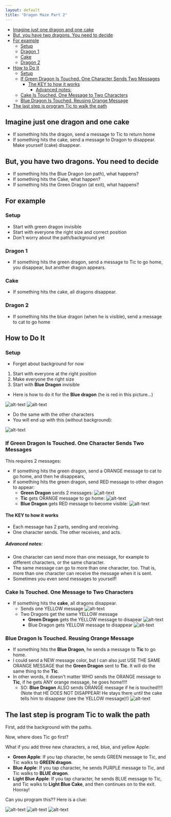 ```yaml
---
layout: default
title: "Dragon Maze Part 2"
---
```


* [Imagine just one dragon and one cake](#imagine-just-one-dragon-and-one-cake)
* [But, you have two dragons. You need to decide](#but-you-have-two-dragons-you-need-to-decide)
* [For example](#for-example)
  * [Setup](#setup)
  * [Dragon 1](#dragon-1)
  * [Cake](#cake)
  * [Dragon 2](#dragon-2)
* [How to Do It](#how-to-do-it)
  * [Setup](#setup-1)
  * [If Green Dragon Is Touched. One Character Sends Two Messages](#if-green-dragon-is-touched-one-character-sends-two-messages)
    * [The KEY to how it works](#the-key-to-how-it-works)
      * [Advanced notes:](#advanced-notes)
  * [Cake Is Touched. One Message to Two Characters](#cake-is-touched-one-message-to-two-characters)
  * [Blue Dragon Is Touched. Reusing Orange Message](#blue-dragon-is-touched-reusing-orange-message)
* [The last step is program Tic to walk the path](#the-last-step-is-program-tic-to-walk-the-path)



## Imagine just one dragon and one cake
* If something hits the dragon, send a message to Tic to return home
* If something hits the cake, send a message to Dragon to disappear. Make yourself (cake) disappear.

## But, you have two dragons. You need to decide
* If something hits the Blue Dragon (on path), what happens?
* If something hits the Cake, what happen?
* If something hits the Green Dragon (at exit), what happens?

## For example

### Setup

* Start with green dragon invisible
* Start with everyone the right size and correct position
* Don't worry about the path/background yet

### Dragon 1
* If something hits the green dragon, send a message to Tic to go home, you disappear, but another dragon appears.


### Cake
* If something hits the cake, all dragons disappear.


### Dragon 2
* If something hits the blue dragon (when he is visible), send a message to cat to go home


## How to Do It

### Setup

* Forget about background for now
  
1. Start with everyone at the right position
2. Make everyone the right size
3. Start with **Blue Dragon** invisible

* Here is how to do it for the **Blue dragon** (he is red in this picture...)

![alt-text](images/2020-04-27/step2.jpg "Hover text")
![alt-text](images/2020-04-27/step1.jpg "Hover text")

* Do the same with the other characters
* You will end up with this (without background):

![alt-text](images/2020-04-27/finishedSetup.jpg "Hover text")


### If Green Dragon Is Touched. One Character Sends Two Messages
This requires 2 messages:
* If something hits the green dragon, send a ORANGE message to cat to go home, and then he disappears, 
* if something hits the green dragon, send RED message to other dragon to appear: 
    * **Green Dragon** sends 2 messages:
![alt-text](images/2020-04-27/Dragon1.jpg "Hover text")
    * **Tic** gets ORANGE message to go home:
![alt-text](images/2020-04-27/TicGetsMessage.jpg "Hover text")
    * **Blue Dragon** gets RED message to become visible: 
![alt-text](images/2020-04-27/Dragon2GetsRedMessage.jpg "Hover text")

#### The KEY to how it works
* Each message has 2 parts, sending and receiving. 
* One character sends. The other receives, and acts.
##### Advanced notes:
* One character can send more than one message, for example to different characters, or the same character. 
* The same message can go to more than one character, too. That is, more than one character can receive the message when it is sent.
* Sometimes you even send messages to yourself!


### Cake Is Touched. One Message to Two Characters
* If something hits the **cake**, all dragons disappear.
    * Sends one YELLOW message
![alt-text](images/2020-04-27/CakeSendsMessage.jpg "Hover text")
    * Two Dragons get the same YELLOW message
      * **Green Dragon** gets the YELLOW message to disapear
![alt-text](images/2020-04-27/Dragon1GetsYellowMessage.jpg "Hover text")
      * Blue Dragon gets YELLOW message to disappear
![alt-text](images/2020-04-27/Dragon2GetsYellowMessage.jpg "Hover text")

### Blue Dragon Is Touched. Reusing Orange Message
* If something hits the **Blue Dragon**, he sends a message to **Tic** to go home. 
* I could send a NEW message color, but I can also just USE THE SAME ORANGE MESSAGE that the **Green Dragon** sent to **Tic**. It will do the same thing to the **Tic**. 
* In other words, it doesn't matter WHO sends the ORANGE message to **Tic**, if he gets ANY orange message, he goes home!!!!
    * SO: **Blue Dragon** ALSO sends ORANGE message if he is touched!!!! (Note that HE DOES NOT DISAPPEAR! He stays there until the cake tells him to disappear (see the YELLOW message)!)
![alt-text](images/2020-04-27/BlueDragonSendsOrangeMessage.jpg "Hover text")


## The last step is program Tic to walk the path

First, add the background with the paths. 

Now, where does Tic go first? 

What if you add three new characters, a red, blue, and yellow Apple:
* **Green Apple**: If you tap character, he sends GREEN message to Tic, and Tic walks to **GREEN dragon**.
* **Blue Apple**: If you tap character, he sends PURPLE message to Tic, and Tic walks to **BLUE dragon**.
* **Light Blue Apple**: If you tap character, he sends BLUE message to Tic, and Tic walks to **Light Blue Cake**, and then continues on to the exit. Hooray!


Can you program this?? Here is a clue: 

![alt-text](images/2020-04-27/Apples.jpg "Hover text")
![alt-text](images/2020-04-27/redAppleSendsGreenMessage.jpg "Hover text")
![alt-text](images/2020-04-27/TicGetsBlueMessage.jpg "Hover text")